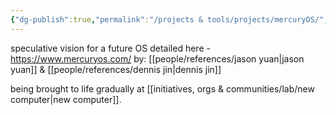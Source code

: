 ```yaml
---
{"dg-publish":true,"permalink":"/projects & tools/projects/mercuryOS/","tags":["OS","research","design","OSdesign","tier1"],"created":"2024-03-25T14:49:22.380-03:00","updated":"2024-07-19T23:13:04.679-03:00"}
---
```


speculative vision for a future OS detailed here - https://www.mercuryos.com/
by: [[people/references/jason yuan\|jason yuan]] & [[people/references/dennis jin\|dennis jin]]

being brought to life gradually at [[initiatives, orgs & communities/lab/new computer\|new computer]].
